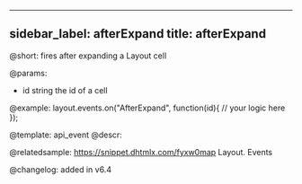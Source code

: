 
---
sidebar_label: afterExpand
title: afterExpand
---          

@short: fires after expanding a Layout cell

@params:
- id		string		the id of a cell


@example:
layout.events.on("AfterExpand", function(id){
	// your logic here
});


@template: api_event
@descr:

@relatedsample: https://snippet.dhtmlx.com/fyxw0map	Layout. Events

@changelog:
added in v6.4


